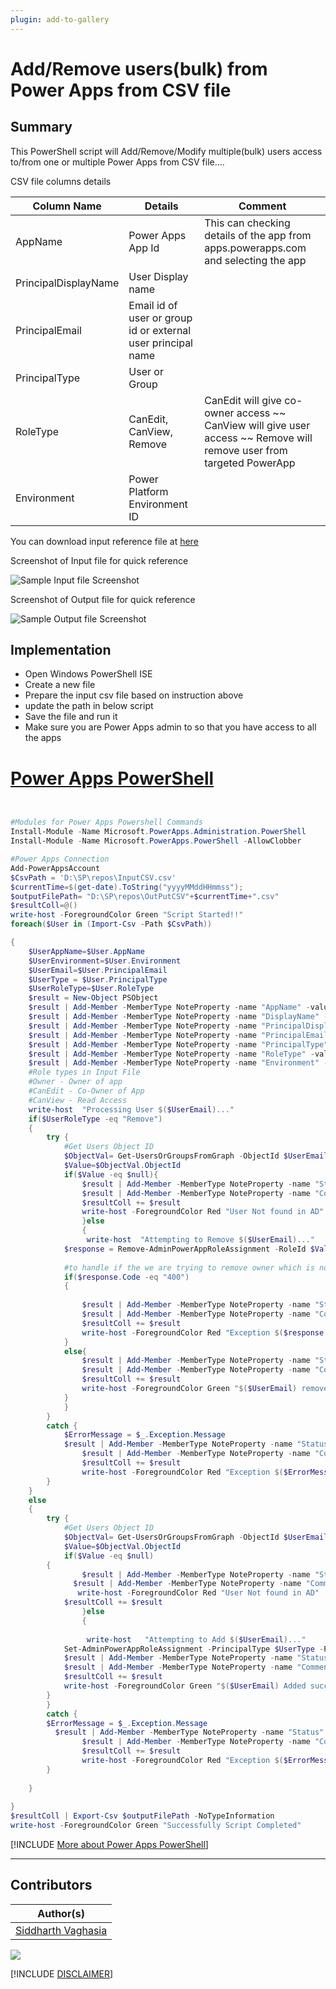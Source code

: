 ```yaml
---
plugin: add-to-gallery
---
```


# Add/Remove users(bulk) from Power Apps from CSV file

## Summary

This PowerShell script will Add/Remove/Modify multiple(bulk) users access to/from one or multiple Power Apps from CSV file....


CSV file columns details

| Column Name   | Details  | Comment  |
|---|---|---|
| AppName  | Power Apps App Id   |   This can checking details of the app from apps.powerapps.com and selecting the app |
| PrincipalDisplayName  | User Display name   |   |
|  PrincipalEmail | Email id of user or group id or external user principal name   |   |
|  PrincipalType | User or Group  |   |
|  RoleType | CanEdit, CanView, Remove |  CanEdit will give co-owner access ~~ CanView will give user access ~~ Remove will remove user from targeted PowerApp |
|  Environment | Power Platform Environment ID  |   |
                                       
You can download input reference file at [here](assets/InputCSV.csv)

Screenshot of Input file for quick reference

![Sample Input file Screenshot](assets/SampleInput.png)


Screenshot of Output file for quick reference

![Sample Output file Screenshot](assets/SampleOutPut.png)


## Implementation

- Open Windows PowerShell ISE
- Create a new file
- Prepare the input csv file based on instruction above
- update the path in below script
- Save the file and run it
- Make sure you are Power Apps admin to so that you have access to all the apps
 
# [Power Apps PowerShell](#tab/powerapps-ps)
```powershell


#Modules for Power Apps Powershell Commands
Install-Module -Name Microsoft.PowerApps.Administration.PowerShell
Install-Module -Name Microsoft.PowerApps.PowerShell -AllowClobber

#Power Apps Connection
Add-PowerAppsAccount
$CsvPath = 'D:\SP\repos\InputCSV.csv'
$currentTime=$(get-date).ToString("yyyyMMddHHmmss");    
$outputFilePath= "D:\SP\repos\OutPutCSV"+$currentTime+".csv"   
$resultColl=@()  
write-host -ForegroundColor Green "Script Started!!"
foreach($User in (Import-Csv -Path $CsvPath))

{
    $UserAppName=$User.AppName
    $UserEnvironment=$User.Environment
    $UserEmail=$User.PrincipalEmail
    $UserType = $User.PrincipalType
    $UserRoleType=$User.RoleType
    $result = New-Object PSObject
    $result | Add-Member -MemberType NoteProperty -name "AppName" -value $user.AppName -Force
    $result | Add-Member -MemberType NoteProperty -name "DisplayName" -value $user.DisplayName -Force
    $result | Add-Member -MemberType NoteProperty -name "PrincipalDisplayName" -value $user.PrincipalDisplayName-Force
    $result | Add-Member -MemberType NoteProperty -name "PrincipalEmail" -value $user.PrincipalEmail-Force
    $result | Add-Member -MemberType NoteProperty -name "PrincipalType" -value $user.PrincipalType-Force
    $result | Add-Member -MemberType NoteProperty -name "RoleType" -value $user.RoleType-Force
    $result | Add-Member -MemberType NoteProperty -name "Environment" -value $user.Environment -Force
    #Role types in Input File
    #Owner - Owner of app
    #CanEdit - Co-Owner of App    
    #CanView - Read Access
    write-host  "Processing User $($UserEmail)..."
    if($UserRoleType -eq "Remove")
    {
        try {
            #Get Users Object ID
            $ObjectVal= Get-UsersOrGroupsFromGraph -ObjectId $UserEmail
            $Value=$ObjectVal.ObjectId
            if($Value -eq $null){
                $result | Add-Member -MemberType NoteProperty -name "Status" -value "Failed" -Force
                $result | Add-Member -MemberType NoteProperty -name "Comments" -value "User not found in AD" -Force
                $resultColl += $result 
                write-host -ForegroundColor Red "User Not found in AD"
                }else
                {
                 write-host  "Attempting to Remove $($UserEmail)..."
            $response = Remove-AdminPowerAppRoleAssignment -RoleId $Value -EnvironmentName $UserEnvironment -AppName $User.AppName
            
            #to handle if the we are trying to remove owner which is not possible.
            if($response.Code -eq "400") 
            {
                
                $result | Add-Member -MemberType NoteProperty -name "Status" -value "Exception" -Force
                $result | Add-Member -MemberType NoteProperty -name "Comments" -value $response.Error -Force
                $resultColl += $result 
                write-host -ForegroundColor Red "Exception $($response.Error)"
            }
            else{
                $result | Add-Member -MemberType NoteProperty -name "Status" -value "Successful" -Force
                $result | Add-Member -MemberType NoteProperty -name "Comments" -value "User Removed Successfully" -Force
                $resultColl += $result 
                write-host -ForegroundColor Green "$($UserEmail) removed successfully!!"
            }
            }
        }
        catch {
            $ErrorMessage = $_.Exception.Message
            $result | Add-Member -MemberType NoteProperty -name "Status" -value "Exception" -Force
                $result | Add-Member -MemberType NoteProperty -name "Comments" -value $_.Exception.Message -Force
                $resultColl += $result 
                write-host -ForegroundColor Red "Exception $($ErrorMessage)"
        }
    }
    else
    {
        try {
            #Get Users Object ID
            $ObjectVal= Get-UsersOrGroupsFromGraph -ObjectId $UserEmail
            $Value=$ObjectVal.ObjectId
            if($Value -eq $null)
        {
                $result | Add-Member -MemberType NoteProperty -name "Status" -value "Failed" -Force
              $result | Add-Member -MemberType NoteProperty -name "Comments" -value "User not found in AD" -Force
               write-host -ForegroundColor Red "User Not found in AD"
            $resultColl += $result 
                }else
                {
                
                 write-host   "Attempting to Add $($UserEmail)..."
            Set-AdminPowerAppRoleAssignment -PrincipalType $UserType -PrincipalObjectId $Value -RoleName  $UserRoleType -AppName $User.AppName -EnvironmentName $UserEnvironment
            $result | Add-Member -MemberType NoteProperty -name "Status" -value "Successful" -Force
            $result | Add-Member -MemberType NoteProperty -name "Comments" -value "User Added Successfully" -Force
            $resultColl += $result 
            write-host -ForegroundColor Green "$($UserEmail) Added successfully!!"
        }
        }
        catch {
        $ErrorMessage = $_.Exception.Message
          $result | Add-Member -MemberType NoteProperty -name "Status" -value "Exception" -Force
                $result | Add-Member -MemberType NoteProperty -name "Comments" -value $_.Exception.Message -Force
                $resultColl += $result 
                write-host -ForegroundColor Red "Exception $($ErrorMessage)" 
        }
        
    }
    
}
$resultColl | Export-Csv $outputFilePath -NoTypeInformation 
write-host -ForegroundColor Green "Successfully Script Completed"   

```
[!INCLUDE [More about Power Apps PowerShell](../../docfx/includes/MORE-POWERAPPS.md)]
***

## Contributors

| Author(s) |
|-----------|
| [Siddharth Vaghasia](https://github.com/siddharth-vaghasia) |


<img src="https://m365-visitor-stats.azurewebsites.net/script-samples/scripts/powerapps-bulk-useraccess?labelText=Visitors" class="img-visitor" aria-hidden="true" />



[!INCLUDE [DISCLAIMER](../../docfx/includes/DISCLAIMER.md)]
